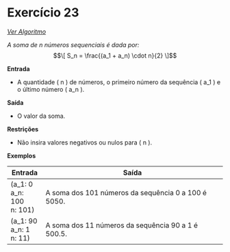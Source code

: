 # Exercício 23

[*Ver Algoritmo*](Algoritmo23.md)

*A soma de n números sequenciais é dada por:*
$$\[ S_n = \frac{(a_1 + a_n) \cdot n}{2} \]$$

**Entrada**
- A quantidade \( n \) de números, o primeiro número da sequência \( a_1 \) e o último número \( a_n \).

**Saída**
- O valor da soma.

**Restrições**
- Não insira valores negativos ou nulos para \( n \).

**Exemplos**

| Entrada                | Saída                                       |
|------------------------|---------------------------------------------|
| \(a_1: 0 <br> a_n: 100 <br> n: 101\) | A soma dos 101 números da sequência 0 a 100 é 5050.|
| \(a_1: 90 <br> a_n: 1 <br> n: 11\)   | A soma dos 11 números da sequência 90 a 1 é 500.5.|
